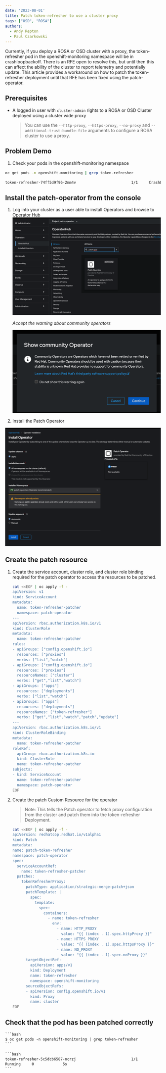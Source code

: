 ```yaml
---
date: '2023-08-01'
title: Patch token-refresher to use a cluster proxy
tags: ["OSD", "ROSA"]
authors:
  - Andy Repton
  - Paul Czarkowski
---
```


Currently, if you deploy a ROSA or OSD cluster with a proxy, the token-refresher pod in the openshift-monitoring namespace will be in crashloopbackoff. There is an RFE open to resolve this, but until then this can affect the ability of the cluster to report telemetry and potentially update. This article provides a workaround on how to patch the token-refresher deployment until that RFE has been fixed using the patch-operator.

## Prerequisites

* A logged in user with `cluster-admin` rights to a ROSA or OSD Cluster deployed using a cluster wide proxy

    > You can use the `--http-proxy`, `--https-proxy`, `--no-proxy` and `--additional-trust-bundle-file` arguments to configure a ROSA cluster to use a proxy.

## Problem Demo

1. Check your pods in the openshift-monitoring namespace

```bash
oc get pods -n openshift-monitoring | grep token-refresher
```

```bash
token-refresher-74ff5d9f96-2mm4v                         1/1     CrashLoopBackOff     5             5m
```

## Install the patch-operator from the console

1. Log into your cluster as a user able to install Operators and browse to Operator Hub
![install patch operator](/docs/misc/token-refresher-proxy/images/install-patch-operator.png)

    *Accept the warning about community operators*

    ![accept community warning](/docs/misc/token-refresher-proxy/images/accept-community-operator.png)

2. Install the Patch Operator

![install patch operator](/docs/misc/token-refresher-proxy/images/install-patch-operator-2.png)

## Create the patch resource

1. Create the service account, cluster role, and cluster role binding required for the patch operator to access the resources to be patched.

    ```bash
    cat <<EOF | oc apply -f -
    apiVersion: v1
    kind: ServiceAccount
    metadata:
      name: token-refresher-patcher
      namespace: patch-operator
    ---
    apiVersion: rbac.authorization.k8s.io/v1
    kind: ClusterRole
    metadata:
      name: token-refresher-patcher
    rules:
    - apiGroups: ["config.openshift.io"]
      resources: ["proxies"]
      verbs: ["list","watch"]
    - apiGroups: ["config.openshift.io"]
      resources: ["proxies"]
      resourceNames: ["cluster"]
      verbs: ["get","list","watch"]
    - apiGroups: ["apps"]
      resources: ["deployments"]
      verbs: ["list","watch"]
    - apiGroups: ["apps"]
      resources: ["deployments"]
      resourceNames: ["token-refresher"]
      verbs: ["get","list","watch","patch","update"]
    ---
    apiVersion: rbac.authorization.k8s.io/v1
    kind: ClusterRoleBinding
    metadata:
      name: token-refresher-patcher
    roleRef:
      apiGroup: rbac.authorization.k8s.io
      kind: ClusterRole
      name: token-refresher-patcher
    subjects:
    - kind: ServiceAccount
      name: token-refresher-patcher
      namespace: patch-operator
    EOF
    ```

2. Create the patch Custom Resource for the operator

    > Note: This tells the Patch operator to fetch proxy configuration from the cluster and patch them into the token-refresher Deployment.

    ```bash
    cat <<EOF | oc apply -f -
    apiVersion: redhatcop.redhat.io/v1alpha1
    kind: Patch
    metadata:
    name: patch-token-refresher
    namespace: patch-operator
    spec:
      serviceAccountRef:
        name: token-refresher-patcher
      patches:
        tokenRefresherProxy:
          patchType: application/strategic-merge-patch+json
          patchTemplate: |
            spec:
              template:
                spec:
                  containers:
                    - name: token-refresher
                      env:
                        - name: HTTP_PROXY
                          value: "{{ (index . 1).spec.httpProxy }}"
                        - name: HTTPS_PROXY
                          value: "{{ (index . 1).spec.httpsProxy }}"
                        - name: NO_PROXY
                          value: "{{ (index . 1).spec.noProxy }}"
          targetObjectRef:
            apiVersion: apps/v1
            kind: Deployment
            name: token-refresher
            namespace: openshift-monitoring
          sourceObjectRefs:
          - apiVersion: config.openshift.io/v1
            kind: Proxy
            name: cluster
    EOF
    ```

## Check that the pod has been patched correctly

    ```bash
    $ oc get pods -n openshift-monitoring | grep token-refresher
    ```

    ```bash
    token-refresher-5c5dcb6587-ncrzj                         1/1     Running     0             5s
    ```
